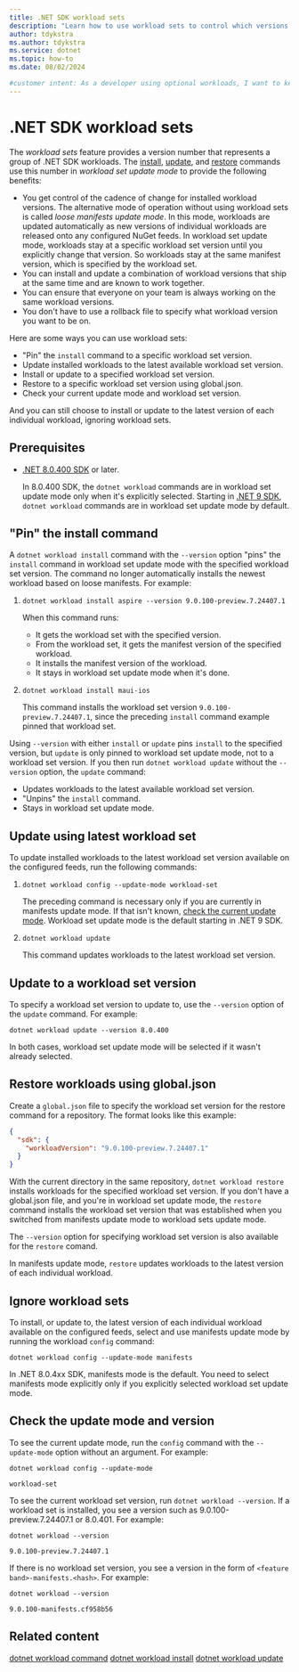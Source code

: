 ```yaml
---
title: .NET SDK workload sets
description: "Learn how to use workload sets to control which versions of workloads get installed, updated, or restored."
author: tdykstra
ms.author: tdykstra
ms.service: dotnet
ms.topic: how-to
ms.date: 08/02/2024

#customer intent: As a developer using optional workloads, I want to keep my workload versions in sync so that I can avoid conflicts betwween versions. I also want to avoid unexpected workload updates, so that I can avoid disruptions in development.
---
```

<!--https://aka.ms/patterns-feedback-->

# .NET SDK workload sets

The *workload sets* feature provides a version number that represents a group of .NET SDK workloads. The [install](dotnet-workload-install.md), [update](dotnet-workload-update.md), and [restore](dotnet-workload-restore.md) commands use this number in *workload set update mode* to provide the following benefits:

* You get control of the cadence of change for installed workload versions. The alternative mode of operation without using workload sets is called *loose manifests update mode*. In this mode, workloads are updated automatically as new versions of individual workloads are released onto any configured NuGet feeds. In workload set update mode, workloads stay at a specific workload set version until you explicitly change that version. So workloads stay at the same manifest version, which is specified by the workload set.
* You can install and update a combination of workload versions that ship at the same time and are known to work together.
* You can ensure that everyone on your team is always working on the same workload versions.
* You don't have to use a rollback file to specify what workload version you want to be on.

<!--Workload sets are published to nuget.org with each release of the .NET SDK, under the package ID `Microsoft.NET.Workloads.<feature band>`-->

Here are some ways you can use workload sets:

* "Pin" the `install` command to a specific workload set version.
* Update installed workloads to the latest available workload set version.
* Install or update to a specified workload set version.
* Restore to a specific workload set version using global.json.
* Check your current update mode and workload set version.

And you can still choose to install or update to the latest version of each individual workload, ignoring workload sets.

## Prerequisites

* [.NET 8.0.400 SDK](https://dotnet.microsoft.com/en-us/download/dotnet/8.0) or later.

  In 8.0.400 SDK, the `dotnet workload` commands are in workload set update mode only when it's explicitly selected. Starting in [.NET 9 SDK](https://dotnet.microsoft.com/en-us/download/dotnet/9.0), `dotnet workload` commands are in workload set update mode by default.

## "Pin" the install command
<!--If this heading changes, update the link in \docs\includes\cli-version.md-->

A `dotnet workload install` command with the `--version` option "pins" the `install` command in workload set update mode with the specified workload set version. The command no longer automatically installs the newest workload based on loose manifests. For example:

1. ```dotnetcli
   dotnet workload install aspire --version 9.0.100-preview.7.24407.1
   ```

   When this command runs:

   * It gets the workload set with the specified version.
   * From the workload set, it gets the manifest version of the specified workload.
   * It installs the manifest version of the workload.
   * It stays in workload set update mode when it's done.

1. ```dotnetcli
   dotnet workload install maui-ios
   ```

   This command installs the workload set version `9.0.100-preview.7.24407.1`, since the preceding `install` command example pinned that workload set.

Using `--version` with either `install` or `update` pins `install` to the specified version, but `update` is only pinned to workload set update mode, not to a workload set version. If you then run `dotnet workload update` without the `--version` option, the `update` command:

* Updates workloads to the latest available workload set version.
* "Unpins" the `install` command.
* Stays in workload set update mode.

## Update using latest workload set

To update installed workloads to the latest workload set version available on the configured feeds, run the following commands:

1. ```dotnetcli
   dotnet workload config --update-mode workload-set
   ```

   The preceding command is necessary only if you are currently in manifests update mode. If that isn't known, [check the current update mode](#check-the-update-mode-and-version). Workload set update mode is the default starting in .NET 9 SDK.

1. ```dotnetcli
   dotnet workload update
   ```

   This command updates workloads to the latest workload set version.

## Update to a workload set version

To specify a workload set version to update to, use the `--version` option of the `update` command. For example:

```dotnetcli
dotnet workload update --version 8.0.400
```

In both cases, workload set update mode will be selected if it wasn't already selected.

## Restore workloads using global.json

Create a `global.json` file to specify the workload set version for the restore command for a repository. The format looks like this example:

```json
{
  "sdk": {
    "workloadVersion": "9.0.100-preview.7.24407.1"
  }
}
```

With the current directory in the same repository, `dotnet workload restore` installs workloads for the specified workload set version. If you don't have a global.json file, and you're in workload set update mode, the `restore` command installs the workload set version that was established when you switched from manifests update mode to workload sets update mode.
<!--what about if it's SDK 9 so you defaulted to workload set update mode, and you never established a workload set version -- does it go for latest available then?-->

The `--version` option for specifying workload set version is also available for the `restore` comand.
<!--I assume that would override the global.json setting?-->

In manifests update mode, `restore` updates workloads to the latest version of each individual workload.

## Ignore workload sets

To install, or update to, the latest version of each individual workload available on the configured feeds, select and use manifests update mode by running the workload `config` command:

```dotnetcli
dotnet workload config --update-mode manifests
```

In .NET 8.0.4xx SDK, manifests mode is the default. You need to select manifests mode explicitly only if you explicitly selected workload set update mode.

## Check the update mode and version

To see the current update mode, run the `config` command with the `--update-mode` option without an argument. For example:

```dotnetcli
dotnet workload config --update-mode
```

```output
workload-set
```

To see the current workload set version, run `dotnet workload --version`.  If a workload set is installed, you see a version such as 9.0.100-preview.7.24407.1 or 8.0.401. For example:

```dotnetcli
dotnet workload --version
```

```output
9.0.100-preview.7.24407.1
```

If there is no workload set version, you see a version in the form of `<feature band>-manifests.<hash>`. For example:

```dotnetcli
dotnet workload --version
```

```output
9.0.100-manifests.cf958b56
```

## Related content

[dotnet workload command](dotnet-workload.md)
[dotnet workload install](dotnet-workload-install.md)
[dotnet workload update](dotnet-workload-update.md)
